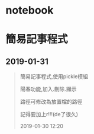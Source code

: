 # notebook
# 簡易記事程式
## 2019-01-31

>
>簡易記事程式,使用pickle模組
>
>陽春功能,加入.刪除.顯示
>
>路徑可修改為放置檔的路徑
>
>記得要加上r!!!(de了很久)
>
>2019-01-30 12:20
